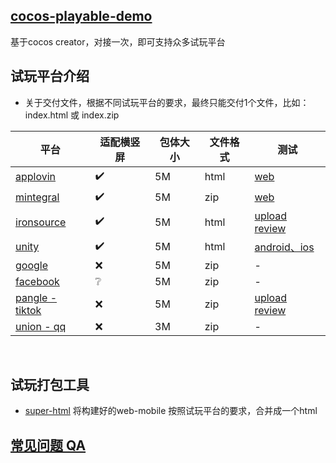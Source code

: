 ## [cocos-playable-demo](https://github.com/magician-f/cocos-super-html)

基于cocos creator，对接一次，即可支持众多试玩平台

## 试玩平台介绍

- 关于交付文件，根据不同试玩平台的要求，最终只能交付1个文件，比如：index.html 或 index.zip

|平台|适配横竖屏|包体大小|文件格式|测试|
|--|--|--|--|--|
|[applovin](https://p.applov.in/playablePreview?create=1&qr=1)|✔️|5M|html|[web](https://p.applov.in/playablePreview?create=1&qr=1)|
|[mintegral](https://www.mindworks-creative.com/review/doc)|✔️|5M|zip|[web](https://www.mindworks-creative.com/review/)|
|[ironsource](https://developers.is.com/ironsource-mobile/general/interactive-requirements)|✔️|5M|html|[upload review](https://developers.is.com/ironsource-mobile/general/html-upload/)|
|[unity](https://docs.unity.com/acquire/manual/playable-ads)|✔️|5M|html|[android、ios](https://storage.googleapis.com/unity-ads-aui-prod-deployments/external-app/UnityAds_Playable_guide.pdf)|
|[google](https://support.google.com/google-ads/answer/9981650?hl=zh-Hans)|❌|5M|zip|-|[web](https://h5validator.appspot.com/adwords/asset)|
|[facebook](https://docs.lunalabs.io/docs/playable/ad-networks/facebook)|❔|5M|zip|-|[web](https://developers.facebook.com/tools/playable-preview/)|
|[pangle - tiktok](https://ads.tiktok.com/help/article/playable-ads)|❌|5M|zip|[upload review](https://ads.tiktok.com/help/article/playable-ads?lang=zh#anchor-19)|
|[union - qq](http://developers.adnet.qq.com/doc/web/tryable)|❌|3M|zip|-|[local web](https://docs.qq.com/doc/DTklETEhTc0J6akJZ)|

<br/>

 ## 试玩打包工具

- [super-html](https://store.cocos.com/app/detail/3657) 将构建好的web-mobile 按照试玩平台的要求，合并成一个html


## [常见问题 QA](./QA.md)

